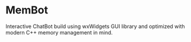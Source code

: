 # MemBot
Interactive ChatBot build using wxWidgets GUI library and optimized with modern C++ memory management in mind.
